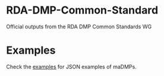 # RDA-DMP-Common-Standard
Official outputs from the RDA DMP Common Standards WG 


# Examples
Check the [examples](https://github.com/RDA-DMP-Common/RDA-DMP-Common-Standard/tree/master/examples/JSON) for JSON examples of maDMPs.

